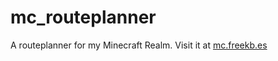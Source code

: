 # mc_routeplanner
A routeplanner for my Minecraft Realm. Visit it at [mc.freekb.es](http://mc.freekb.es/)
